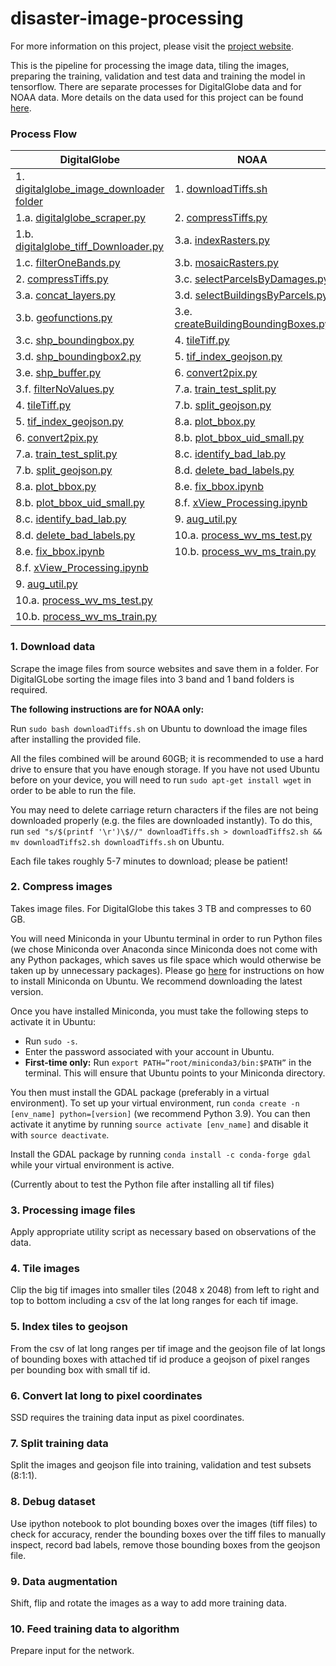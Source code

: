 # disaster-image-processing

For more information on this project, please visit the [project website](https://dds-lab.github.io/disaster-damage-detection/).

This is the pipeline for processing the image data, tiling the images, preparing the training, validation and test data and training the model in tensorflow.  There are separate processes for DigitalGlobe data and for NOAA data.  More details on the data used for this project can be found [here](https://github.com/DDS-Lab/disaster-image-processing/blob/master/data.md). 

### Process Flow

| DigitalGlobe | NOAA |
| --------------------- | --------------------|
|1. [digitalglobe_image_downloader folder](https://github.com/DDS-Lab/disaster-image-processing/tree/master/scripts/digitalglobe_image_downloader)|1. [downloadTiffs.sh](https://github.com/DDS-Lab/disaster-image-processing/blob/jminahn/scripts/raster-processing/raster_downloading/downloadTiffs.sh)|
|1.a. [digitalglobe_scraper.py](https://github.com/DDS-Lab/disaster-image-processing/blob/master/scripts/digitalglobe_image_downloader/digitalglobe_scraper.py)|2. [compressTiffs.py](https://github.com/DDS-Lab/disaster-image-processing/blob/master/scripts/raster-processing/raster_utilities/compressTiffs.py)|
|1.b. [digitalglobe_tiff_Downloader.py](https://github.com/DDS-Lab/disaster-image-processing/blob/master/scripts/digitalglobe_image_downloader/digitalglobe_tiff_downloader.py)|3.a. [indexRasters.py](https://github.com/DDS-Lab/disaster-image-processing/blob/master/scripts/raster-processing/raster_indexing/indexRasters.py)|
|1.c. [filterOneBands.py](https://github.com/DDS-Lab/disaster-image-processing/blob/master/scripts/raster-processing/raster_sorting/filterOneBands.py)|3.b. [mosaicRasters.py](https://github.com/DDS-Lab/disaster-image-processing/blob/master/scripts/raster-processing/raster_mosaicking/mosaicRasters.py)|
|2. [compressTiffs.py](https://github.com/DDS-Lab/disaster-image-processing/blob/master/scripts/raster-processing/raster_utilities/compressTiffs.py)|3.c. [selectParcelsByDamages.py](https://github.com/DDS-Lab/disaster-image-processing/blob/master/scripts/training-data-processing/training_set_creation/selectParcelsByDamages.py)|
|3.a. [concat_layers.py](https://github.com/DDS-Lab/disaster-image-processing/blob/master/scripts/utils/concat_layers.py)|3.d. [selectBuildingsByParcels.py](https://github.com/DDS-Lab/disaster-image-processing/blob/master/scripts/training-data-processing/training_set_creation/selectBuildingsByParcels.py)|
|3.b. [geofunctions.py](https://github.com/DDS-Lab/disaster-image-processing/blob/master/scripts/utils/geofunctions.py)|3.e. [createBuildingBoundingBoxes.py](https://github.com/DDS-Lab/disaster-image-processing/blob/master/scripts/training-data-processing/training_set_creation/createBuildingBoundingBoxes.py)|
|3.c. [shp_boundingbox.py](https://github.com/DDS-Lab/disaster-image-processing/blob/master/scripts/utils/shp_boundingbox.py)|4. [tileTiff.py](https://github.com/DDS-Lab/disaster-image-processing/blob/master/scripts/raster-processing/raster_tiling/tileTiff.py)|
|3.d. [shp_boundingbox2.py](https://github.com/DDS-Lab/disaster-image-processing/blob/master/scripts/utils/shp_boundingbox2.py)|5. [tif_index_geojson.py](https://github.com/DDS-Lab/disaster-image-processing/blob/master/scripts/tif_index_geojson.py)|
|3.e. [shp_buffer.py](https://github.com/DDS-Lab/disaster-image-processing/blob/master/scripts/utils/shp_buffer.py)|6. [convert2pix.py](https://github.com/DDS-Lab/disaster-image-processing/blob/master/scripts/utils/convert2pix.py)|
|3.f. [filterNoValues.py](https://github.com/DDS-Lab/disaster-image-processing/blob/master/scripts/raster-processing/raster_sorting/filterNoValues.py)|7.a. [train_test_split.py](https://github.com/DDS-Lab/harvey_data_process/blob/master/train_test_split.py)|
|4. [tileTiff.py](https://github.com/DDS-Lab/disaster-image-processing/blob/master/scripts/raster-processing/raster_tiling/tileTiff.py)|7.b. [split_geojson.py](https://github.com/DDS-Lab/harvey_data_process/blob/master/split_geojson.py)|
|5. [tif_index_geojson.py](https://github.com/DDS-Lab/disaster-image-processing/blob/master/scripts/tif_index_geojson.py)|8.a. [plot_bbox.py](https://github.com/DDS-Lab/harvey_data_process/blob/master/plot_bbox.py)|
|6. [convert2pix.py](https://github.com/DDS-Lab/disaster-image-processing/blob/master/scripts/utils/convert2pix.py)|8.b. [plot_bbox_uid_small.py](https://github.com/DDS-Lab/harvey_data_process/blob/master/plot_bbox_uid_small.py)|
|7.a. [train_test_split.py](https://github.com/DDS-Lab/harvey_data_process/blob/master/train_test_split.py)|8.c. [identify_bad_lab.py](https://github.com/DDS-Lab/harvey_data_process/blob/master/identify_bad_labels.py)|
|7.b. [split_geojson.py](https://github.com/DDS-Lab/harvey_data_process/blob/master/split_geojson.py)|8.d. [delete_bad_labels.py](https://github.com/DDS-Lab/harvey_data_process/blob/master/delete_bad_labels.py)|
|8.a. [plot_bbox.py](https://github.com/DDS-Lab/harvey_data_process/blob/master/plot_bbox.py)|8.e. [fix_bbox.ipynb](https://github.com/DDS-Lab/harvey_data_process/blob/master/fix_bbox.ipynb)|
|8.b. [plot_bbox_uid_small.py](https://github.com/DDS-Lab/harvey_data_process/blob/master/plot_bbox_uid_small.py)|8.f. [xView_Processing.ipynb](https://github.com/DDS-Lab/harvey_data_process/blob/master/xView_Processing.ipynb)|
|8.c. [identify_bad_lab.py](https://github.com/DDS-Lab/harvey_data_process/blob/master/identify_bad_labels.py)|9. [aug_util.py](https://github.com/DDS-Lab/harvey_data_process/blob/master/aug_util.py)|
|8.d. [delete_bad_labels.py](https://github.com/DDS-Lab/harvey_data_process/blob/master/delete_bad_labels.py)|10.a. [process_wv_ms_test.py](https://github.com/DDS-Lab/harvey_data_process/blob/master/process_wv_ms_test.py)|
|8.e. [fix_bbox.ipynb](https://github.com/DDS-Lab/harvey_data_process/blob/master/fix_bbox.ipynb)|10.b. [process_wv_ms_train.py](https://github.com/DDS-Lab/harvey_data_process/blob/master/process_wv_ms_train.py)|
|8.f. [xView_Processing.ipynb](https://github.com/DDS-Lab/harvey_data_process/blob/master/xView_Processing.ipynb)||
|9. [aug_util.py](https://github.com/DDS-Lab/harvey_data_process/blob/master/aug_util.py)||
|10.a. [process_wv_ms_test.py](https://github.com/DDS-Lab/harvey_data_process/blob/master/process_wv_ms_test.py)||
|10.b. [process_wv_ms_train.py](https://github.com/DDS-Lab/harvey_data_process/blob/master/process_wv_ms_train.py)||

### 1. Download data

Scrape the image files from source websites and save them in a folder.  For DigitalGLobe sorting the image files into 3 band and 1 band folders is required. 

**The following instructions are for NOAA only:**

Run `sudo bash downloadTiffs.sh` on Ubuntu to download the image files after installing the provided file.

All the files combined will be around 60GB; it is recommended to use a hard drive to ensure that you have enough storage. If you have not used Ubuntu before on your device, you will need to run `sudo apt-get install wget` in order to be able to run the file.

You may need to delete carriage return characters if the files are not being downloaded properly (e.g. the files are downloaded instantly). To do this, run `sed "s/$(printf '\r')\$//" downloadTiffs.sh > downloadTiffs2.sh && mv downloadTiffs2.sh downloadTiffs.sh` on Ubuntu.

Each file takes roughly 5-7 minutes to download; please be patient!

### 2. Compress images

Takes image files.  For DigitalGlobe this takes 3 TB and compresses to 60 GB.

You will need Miniconda in your Ubuntu terminal in order to run Python files (we chose Miniconda over Anaconda since Miniconda does not come with any Python packages, which saves us file space which would otherwise be taken up by unnecessary packages). Please go [here](https://docs.conda.io/projects/conda/en/latest/user-guide/install/linux.html) for instructions on how to install Miniconda on Ubuntu. We recommend downloading the latest version.

Once you have installed Miniconda, you must take the following steps to activate it in Ubuntu:

- Run `sudo -s`.
- Enter the password associated with your account in Ubuntu.
- **First-time only:** Run `export PATH=”root/miniconda3/bin:$PATH”` in the terminal. This will ensure that Ubuntu points to your Miniconda directory.

You then must install the GDAL package (preferably in a virtual environment). To set up your virtual environment, run `conda create -n [env_name] python=[version]` (we recommend Python 3.9). You can then activate it anytime by running `source activate [env_name]` and disable it with `source deactivate`.

Install the GDAL package by running `conda install -c conda-forge gdal` while your virtual environment is active.

(Currently about to test the Python file after installing all tif files)

### 3. Processing image files

Apply appropriate utility script as necessary based on observations of the data.

### 4. Tile images

Clip the big tif images into smaller tiles (2048 x 2048) from left to right and top to bottom including a csv of the lat long ranges for each tif image.

### 5. Index tiles to geojson

From the csv of lat long ranges per tif image and the geojson file of lat longs of bounding boxes with attached tif id produce a geojson of pixel ranges per bounding box with small tif id.

### 6. Convert lat long to pixel coordinates

SSD requires the training data input as pixel coordinates.

### 7. Split training data

Split the images and geojson file into training, validation and test subsets (8:1:1).

### 8. Debug dataset

Use ipython notebook to plot bounding boxes over the images (tiff files) to check for accuracy, render the bounding boxes over the tiff files to manually inspect, record bad labels, remove those bounding boxes from the geojson file.

### 9. Data augmentation

Shift, flip and rotate the images as a way to add more training data.

### 10. Feed training data to algorithm

Prepare input for the network.

